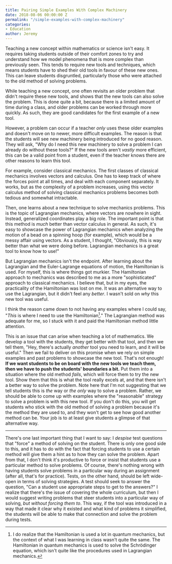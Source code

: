 ```yaml
---
title: Pairing Simple Examples With Complex Machinery
date: 2018-08-06 00:00:00 Z
permalink: "/simple-examples-with-complex-machinery"
categories:
- Education
author: Jeremy
---
```


Teaching a new concept within mathematics or science isn't easy. It requires taking students outside of their comfort zones to try and understand how we model phenomena that is more complex than previously seen. This tends to require new tools and techniques, which means students have to shed their old tools in favour of these new ones. This can leave students disgruntled, particularly those who were attached to the old method of solving problems.

While teaching a new concept, one often revisits an older problem that didn't require these new tools, and shows that the new tools can also solve the problem. This is done quite a bit, because there is a limited amount of time during a class, and older problems can be worked through more quickly. As such, they are good candidates for the first example of a new tool.

However, a problem can occur if a teacher *only* uses these older examples and doesn't move on to newer, more difficult examples. The reason is that the students will see new machinery being introduced for no good reason. They will ask, "Why do I need this new machinery to solve a problem I can already do without these tools?" If the new tools aren't *vastly* more efficient, this can be a valid point from a student, even if the teacher knows there are other reasons to learn this tool.

For example, consider classical mechanics. The first classes of classical mechanics involves vectors and calculus. One has to keep track of where the forces point at all times, and deal with each component separately. It works, but as the complexity of a problem increases, using this vector calculus method of solving classical mechanics problems becomes both tedious and somewhat intractable.

Then, one learns about a new technique to solve mechanics problems. This is the topic of Lagrangian mechanics, where vectors are nowhere in sight. Instead, generalized coordinates play a big role. The important point is that this method is *much* better than vector calculus in general. As such, it's easy to showcase the power of Lagrangian mechanics when analyzing the motion of a bead on a spinning hoop (for example), which would be a messy affair using vectors. As a student, I thought, "Obviously, this is way better than what we were doing before. Lagrangian mechanics is a great tool to know how to use!"

But Lagrangian mechanics isn't the endpoint. After learning about the Lagrangian and the Euler-Lagrange equations of motion, the Hamiltonian is used. For myself, this is where things got murkier. The Hamiltonian approach to mechanics was described to me as a more "sophisticated" approach to classical mechanics. I believe that, but in my eyes, the practicality of the Hamiltonian was lost on me. It was an alternative way to use the Lagrangian, but it didn't feel any *better*. I wasn't sold on *why* this new tool was useful.

I think the reason came down to not having any examples where I could say, "*This* is where I need to use the Hamiltonian[^1]." The Lagrangian method was adequate for me, so I stuck with it and paid the Hamiltonian method little attention.

This is an issue that can arise when teaching a lot of mathematics. We develop a tool with the students, they get better with that tool, and then we tell them, "Hey, there's actually *another* tool you need to learn, and it will be useful." Then we fail to deliver on this promise when we rely on simple examples and past problems to showcase the new tool. That's not enough! **If we want students to be on board with the new tools we teach them, then we have to push the students' boundaries a bit.** Put them into a situation where the old method *fails*, which will force them to try the new tool. Show them that this is what the tool really excels at, and that there  isn't a better way to solve the problem. Note here that I'm not suggesting that we tell students this is *the* way or *the only* way to solve a problem. Rather, we should be able to come up with examples where the "reasonable" strategy to solve a problem is with this new tool. If you don't do this, you will get students who stick with the old method of solving a problem because it's the method they are used to, and they won't get to see how good another method can be. Your job is to at least give students a glimpse of that alternative way.

---

There's one last important thing that I want to say: I *despise* test questions that "force" a method of solving on the student. There is only one good side to this, and it has to do with the fact that forcing students to use a certain method will give them a hint as to how they can solve the problem. Apart from that, I don't think it's productive to force or insist that students use a particular method to solve problems. Of course, there's nothing wrong with having students solve problems in a particular way during an assignment (after all, that's for practice). Tests, on the other hand, should be left wide-open in terms of solving strategies. A test should seek to answer the question, "Can a student use appropriate steps to get to the answers?" I realize that there's the issue of covering the whole curriculum, but then I would suggest writing problems that steer students into a particular way of solving, *but without forcing them to*. This way, if the tool was introduced in a way that made it clear why it existed and what kind of problems it simplified, the students will be able to make that connection and solve the problem during tests.

[^1]: I do realize that the Hamiltonian is used a lot in quantum mechanics, but the context of what I was learning in class wasn't quite the same. The Hamiltonian in quantum mechanics is used to solve the Schrödinger equation, which isn't quite like the procedures used in Lagrangian mechanics.

